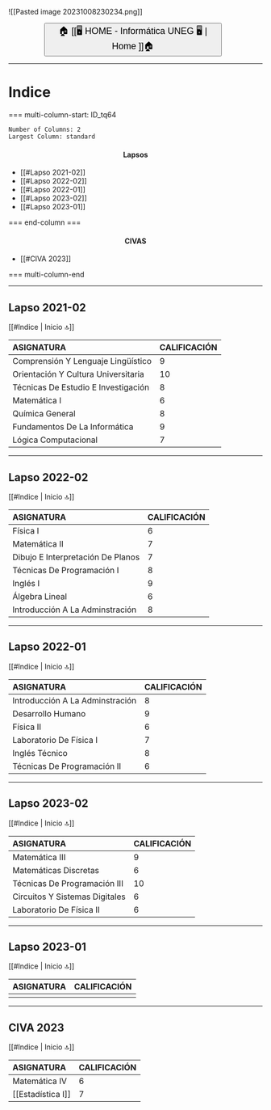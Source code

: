 
![[Pasted image 20231008230234.png]]

<button style="width:70%;  margin-left:14%"><p style="font-size:18px; margin: 0 10; "> 🏠 [[🖥️ HOME - Informática UNEG 🖥️ | Home ]]🏠 </p> </button>

---
# Indice

=== multi-column-start: ID_tq64
```column-settings
Number of Columns: 2
Largest Column: standard
```

<h4 style="text-align:center"> Lapsos </h4>

- [[#Lapso 2021-02]]
- [[#Lapso 2022-02]]
- [[#Lapso 2022-01]]
- [[#Lapso 2023-02]]
- [[#Lapso 2023-01]]

=== end-column ===

<h4 style="text-align:center"> CIVAS </h4>

 -   [[#CIVA 2023]]

=== multi-column-end


---


## Lapso 2021-02
[[#Indice | Inicio 🔝]]

| ASIGNATURA                          | CALIFICACIÓN |
|:----------------------------------- |:------------ |
| Comprensión Y Lenguaje Lingüístico  | 9            |
| Orientación Y Cultura Universitaria | 10           |
| Técnicas De Estudio E Investigación | 8            |
| Matemática I                        | 6            |
| Química General                     | 8            |
| Fundamentos De La Informática       | 9            |
| Lógica Computacional                | 7            |

---

## Lapso 2022-02
[[#Indice | Inicio 🔝]] 

| ASIGNATURA                        | CALIFICACIÓN |
|:--------------------------------- |:------------ |
| Física I                          | 6            |
| Matemática II                     | 7            |
| Dibujo E Interpretación De Planos | 7            |
| Técnicas De Programación I        | 8            |
| Inglés I                          | 9            |
| Álgebra Lineal                    | 6            |
| Introducción A La Adminstración   | 8            |

---

## Lapso 2022-01 
[[#Indice | Inicio 🔝]] 

| ASIGNATURA                      | CALIFICACIÓN |
|:------------------------------- |:------------ |
| Introducción A La Adminstración | 8            |
| Desarrollo Humano               | 9            |
| Física II                       | 6            |
| Laboratorio De Física I         | 7            |
| Inglés Técnico                  | 8            |
| Técnicas De Programación II     | 6            |

---
## Lapso 2023-02  
[[#Indice | Inicio 🔝]] 

| ASIGNATURA                     | CALIFICACIÓN |
|:------------------------------ |:------------ |
| Matemática III                 | 9            |
| Matemáticas Discretas          | 6            |
| Técnicas De Programación III   | 10           |
| Circuitos Y Sistemas Digitales | 6            |
| Laboratorio De Física II       | 6            |

---
## Lapso 2023-01  
[[#Indice | Inicio 🔝]] 

| ASIGNATURA | CALIFICACIÓN |
|:---------- |:------------ |
|            |              |

---
## CIVA 2023 
[[#Indice | Inicio 🔝]] 

| ASIGNATURA        | CALIFICACIÓN |
|:----------------- |:------------ |
| Matemática IV     | 6            |
| [[Estadística I]] | 7            |



